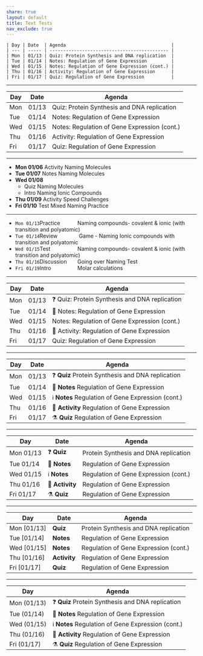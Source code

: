 ```yaml
---
share: true
layout: default
title: Text Tests
nav_exclude: true
---
```

```  
| Day | Date  | Agenda                                       |  
| --- | ----- | -------------------------------------------- |  
| Mon | 01/13 | Quiz: Protein Synthesis and DNA replication  |  
| Tue | 01/14 | Notes: Regulation of Gene Expression         |  
| Wed | 01/15 | Notes: Regulation of Gene Expression (cont.) |  
| Thu | 01/16 | Activity: Regulation of Gene Expression      |  
| Fri | 01/17 | Quiz: Regulation of Gene Expression          |  
```  
---  
  
| Day | Date  | Agenda                                       |  
| --- | ----- | -------------------------------------------- |  
| Mon | 01/13 | Quiz: Protein Synthesis and DNA replication  |  
| Tue | 01/14 | Notes: Regulation of Gene Expression         |  
| Wed | 01/15 | Notes: Regulation of Gene Expression (cont.) |  
| Thu | 01/16 | Activity: Regulation of Gene Expression      |  
| Fri | 01/17 | Quiz: Regulation of Gene Expression          |  
  
---  
  
- **Mon 01/06** <span class="label label-blue">Activity</span> Naming Molecules  
- **Tue 01/07** <span class="label label-green">Notes</span> Naming Molecules  
- **Wed 01/08**   
  - <span class="label label-yellow">Quiz</span> Naming Molecules    
  - <span class="label label-purple">Intro</span> Naming Ionic Compounds  
- **Thu 01/09** <span class="label label-blue">Activity</span> Speed Challenges  
- **Fri 01/10** <span class="label label-red">Test</span> Mixed Naming Practice  
  
---  
  
- `Mon 01/13`<span style="display:inline-block; width:100px;" class="label label-blue">Practice</span>Naming compounds- covalent & ionic (with transition and polyatomic)  
- `Tue 01/14`<span style="display:inline-block; width:100px;" class="label label-green">Review</span> Game - Naming Ionic compounds with transition and polyatomic   
- `Wed 01/15`<span style="display:inline-block; width:100px;" class="label label-red">Test</span>Naming compounds- covalent & ionic (with transition and polyatomic)  
- `Thu 01/16`<span style="display:inline-block; width:100px;" class="label label-purple">Discussion</span>Going over Naming Test  
- `Fri 01/19`<span style="display:inline-block; width:100px;" class="label label-blue">Intro</span>Molar calculations  
  
---  
  
| Day | Date  | Agenda                                       |  
| --- | ----- | -------------------------------------------- |  
| Mon | 01/13 | ❓ Quiz: Protein Synthesis and DNA replication  |  
| Tue | 01/14 | 📝 Notes: Regulation of Gene Expression         |  
| Wed | 01/15 | Notes: Regulation of Gene Expression (cont.) |  
| Thu | 01/16 | 🏃 Activity: Regulation of Gene Expression      |  
| Fri | 01/17 | Quiz: Regulation of Gene Expression          |  
  
---  
  
| Day | Date  | Agenda                                       |  
| --- | ----- | -------------------------------------------- |  
| Mon | 01/13 | ❓ **Quiz** Protein Synthesis and DNA replication  |  
| Tue | 01/14 | 📝 **Notes** Regulation of Gene Expression         |  
| Wed | 01/15 | ℹ **Notes** Regulation of Gene Expression (cont.) |  
| Thu | 01/16 | 🏃 **Activity** Regulation of Gene Expression      |  
| Fri | 01/17 | ⚗ **Quiz** Regulation of Gene Expression          |  
  
---  
  
| Day | Date  | Agenda                                       |  
| --- | ----- | -------------------------------------------- |  
| Mon 01/13 | ❓ **Quiz** | Protein Synthesis and DNA replication  |  
| Tue 01/14 | 📝 **Notes** | Regulation of Gene Expression         |  
| Wed 01/15 | ℹ **Notes**  |Regulation of Gene Expression (cont.) |  
| Thu 01/16 | 🏃 **Activity** | Regulation of Gene Expression      |  
| Fri 01/17 | ⚗ **Quiz** | Regulation of Gene Expression          |  
  
---  
  
| Day | Date  | Agenda                                       |  
| --- | ----- | -------------------------------------------- |  
| Mon [01/13] | **Quiz** | Protein Synthesis and DNA replication  |  
| Tue [01/14] | **Notes** | Regulation of Gene Expression         |  
| Wed [01/15] | **Notes**  |Regulation of Gene Expression (cont.) |  
| Thu [01/16] | **Activity** | Regulation of Gene Expression      |  
| Fri [01/17] | **Quiz** | Regulation of Gene Expression          |  
  
---  
  
| Day         | Agenda                                            |  
| ----------- | ------------------------------------------------- |  
| Mon (01/13) | ❓ **Quiz** Protein Synthesis and DNA replication |  
| Tue (01/14) | 📝 **Notes** Regulation of Gene Expression        |  
| Wed (01/15) | ℹ **Notes** Regulation of Gene Expression (cont.) |  
| Thu (01/16) | 🏃 **Activity** Regulation of Gene Expression     |  
| Fri (01/17) | ⚗ **Quiz** Regulation of Gene Expression          |